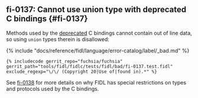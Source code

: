 ## fi-0137: Cannot use union type with deprecated C bindings {#fi-0137}

Methods used by the [deprecated][0137-deprecated] C bindings cannot contain out
of line data, so using `union` types therein is disallowed:

[0137-deprecated]: /docs/development/languages/fidl/guides/c-family-comparison.md#deprecated_c_bindings.md

{% include "docs/reference/fidl/language/error-catalog/label/_bad.md" %}

```fidl
{% includecode gerrit_repo="fuchsia/fuchsia" gerrit_path="tools/fidl/fidlc/tests/fidl/bad/fi-0137.test.fidl" exclude_regexp="\/\/ (Copyright 20|Use of|found in).*" %}
```

See [fi-0138](#fi-0138) for more details on why FIDL has special restrictions on
types and protocols used by the C bindings.
